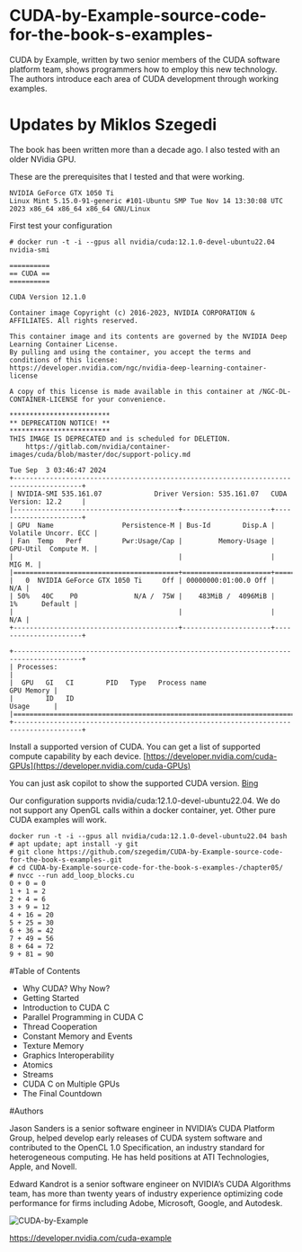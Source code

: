 # CUDA-by-Example-source-code-for-the-book-s-examples-
CUDA by Example, written by two senior members of the CUDA software platform team, shows programmers how to employ this new technology.  The authors introduce each area of CUDA development through working examples. 

# Updates by Miklos Szegedi

The book has been written more than a decade ago. I also tested with an older NVidia GPU.

These are the prerequisites that I tested and that were working.

```
NVIDIA GeForce GTX 1050 Ti
Linux Mint 5.15.0-91-generic #101-Ubuntu SMP Tue Nov 14 13:30:08 UTC 2023 x86_64 x86_64 x86_64 GNU/Linux
```

First test your configuration
```
# docker run -t -i --gpus all nvidia/cuda:12.1.0-devel-ubuntu22.04 nvidia-smi

==========
== CUDA ==
==========

CUDA Version 12.1.0

Container image Copyright (c) 2016-2023, NVIDIA CORPORATION & AFFILIATES. All rights reserved.

This container image and its contents are governed by the NVIDIA Deep Learning Container License.
By pulling and using the container, you accept the terms and conditions of this license:
https://developer.nvidia.com/ngc/nvidia-deep-learning-container-license

A copy of this license is made available in this container at /NGC-DL-CONTAINER-LICENSE for your convenience.

*************************
** DEPRECATION NOTICE! **
*************************
THIS IMAGE IS DEPRECATED and is scheduled for DELETION.
    https://gitlab.com/nvidia/container-images/cuda/blob/master/doc/support-policy.md

Tue Sep  3 03:46:47 2024       
+---------------------------------------------------------------------------------------+
| NVIDIA-SMI 535.161.07             Driver Version: 535.161.07   CUDA Version: 12.2     |
|-----------------------------------------+----------------------+----------------------+
| GPU  Name                 Persistence-M | Bus-Id        Disp.A | Volatile Uncorr. ECC |
| Fan  Temp   Perf          Pwr:Usage/Cap |         Memory-Usage | GPU-Util  Compute M. |
|                                         |                      |               MIG M. |
|=========================================+======================+======================|
|   0  NVIDIA GeForce GTX 1050 Ti     Off | 00000000:01:00.0 Off |                  N/A |
| 50%   40C    P0              N/A /  75W |    483MiB /  4096MiB |      1%      Default |
|                                         |                      |                  N/A |
+-----------------------------------------+----------------------+----------------------+
                                                                                         
+---------------------------------------------------------------------------------------+
| Processes:                                                                            |
|  GPU   GI   CI        PID   Type   Process name                            GPU Memory |
|        ID   ID                                                             Usage      |
|=======================================================================================|
+---------------------------------------------------------------------------------------+
```

Install a supported version of CUDA. You can get a list of supported compute capability by each device.
[https://developer.nvidia.com/cuda-GPUs](https://developer.nvidia.com/cuda-GPUs)

You can just ask copilot to show the supported CUDA version.
[Bing](https://www.bing.com/search?q=What%20cuda%20version%20is%20required%20for%20compute%20capability%206.1?&showconv=1&sendquery=1)

Our configuration supports nvidia/cuda:12.1.0-devel-ubuntu22.04. We do not support any OpenGL calls within a docker container, yet.
Other pure CUDA examples will work.

```
docker run -t -i --gpus all nvidia/cuda:12.1.0-devel-ubuntu22.04 bash
# apt update; apt install -y git
# git clone https://github.com/szegedim/CUDA-by-Example-source-code-for-the-book-s-examples-.git
# cd CUDA-by-Example-source-code-for-the-book-s-examples-/chapter05/
# nvcc --run add_loop_blocks.cu 
0 + 0 = 0
1 + 1 = 2
2 + 4 = 6
3 + 9 = 12
4 + 16 = 20
5 + 25 = 30
6 + 36 = 42
7 + 49 = 56
8 + 64 = 72
9 + 81 = 90
```

#Table of Contents

- Why CUDA? Why Now?
- Getting Started
- Introduction to CUDA C
- Parallel Programming in CUDA C
- Thread Cooperation
- Constant Memory and Events
- Texture Memory
- Graphics Interoperability
- Atomics
- Streams
- CUDA C on Multiple GPUs
- The Final Countdown


#Authors

Jason Sanders is a senior software engineer in NVIDIA’s CUDA Platform Group, helped develop early releases of CUDA system software and contributed to the OpenCL 1.0 Specification, an industry standard for heterogeneous computing. He has held positions at ATI Technologies, Apple, and Novell.

Edward Kandrot is a senior software engineer on NVIDIA’s CUDA Algorithms team, has more than twenty years of industry experience optimizing code performance for firms including Adobe, Microsoft, Google, and Autodesk.




![CUDA-by-Example](https://github.com/CodedK/CUDA-by-Example-source-code-for-the-book-s-examples-/blob/master/Pearson_CUDA_BookCover.jpg)


https://developer.nvidia.com/cuda-example
